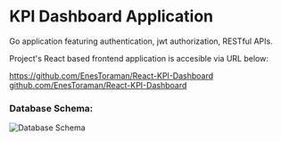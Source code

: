 # KPI Dashboard Application
Go application featuring authentication, jwt authorization, RESTful APIs.

Project's React based frontend application is accesible via URL below:

https://github.com/EnesToraman/React-KPI-Dashboard
[github.com/EnesToraman/React-KPI-Dashboard](https://github.com/EnesToraman/React-KPI-Dashboard)

### Database Schema:

![Database Schema](/sql-script/database-schema)
